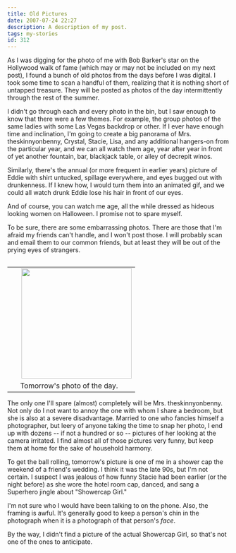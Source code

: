 ```yaml
---
title: Old Pictures
date: 2007-07-24 22:27
description: A description of my post.
tags: my-stories
id: 312
---
```

As I was digging for the photo of me with Bob Barker's star on the Hollywood walk of fame (which may or may not be included on my next post), I found a bunch of old photos from the days before I was digital.  I took some time to scan a handful of them, realizing that it is nothing short of untapped treasure.  They will be posted as photos of the day intermittently through the rest of the summer.

I didn't go through each and every photo in the bin, but I saw enough to know that there were a few themes.  For example, the group photos of the same ladies with some Las Vegas backdrop or other.  If I ever have enough time and inclination, I'm going to create a big panorama of Mrs. theskinnyonbenny, Crystal, Stacie, Lisa, and any additional hangers-on from the particular year, and we can all watch them age, year after year in front of yet another fountain, bar, blackjack table, or alley of decrepit winos.

Similarly, there's the annual (or more frequent in earlier years) picture of Eddie with shirt untucked, spillage everywhere, and eyes bugged out with drunkenness.  If I knew how, I would turn them into an animated gif, and we could all watch drunk Eddie lose his hair in front of our eyes.

And of course, you can watch me age, all the while dressed as hideous looking women on Halloween.  I promise not to spare myself.

To be sure, there are some embarrassing photos.  There are those that I'm afraid my friends can't handle, and I won't post those.  I will probably scan and email them to our common friends, but at least they will be out of the prying eyes of strangers.

<table cellpadding="2" align="right"><tr><td width="5" rowspan="2"><spacer type="block" width="5" height="1"></td><td width="250" align="center" ><img src="http://theskinnyonbenny.com/dailyphoto/2007/20070725.jpg" align="right" width ="250"></td></tr><tr><td class="caption" width="250">Tomorrow's photo of the day.</td></tr></table>

The only one I'll spare (almost) completely will be Mrs. theskinnyonbenny.  Not only do I not want to annoy the one with whom I share a bedroom, but she is also at a severe disadvantage.  Married to one who fancies himself a photographer, but leery of anyone taking the time to snap her photo, I end up with dozens -- if not a hundred or so -- pictures of her looking at the camera irritated.  I find almost all of those pictures very funny, but keep them at home for the sake of household harmony.

To get the ball rolling, tomorrow's picture is one of me in a shower cap the weekend of a friend's wedding.  I think it was the late 90s, but I'm not certain.  I suspect I was jealous of how funny Stacie had been earlier (or the night before) as she wore the hotel room cap, danced, and sang a Superhero jingle about "Showercap Girl."

I'm not sure who I would have been talking to on the phone.  Also, the framing is awful.  It's generally good to keep a person's chin in the photograph when it is a photograph of that person's <em>face</em>.

By the way, I didn't find a picture of the actual Showercap Girl, so that's not one of the ones to anticipate.